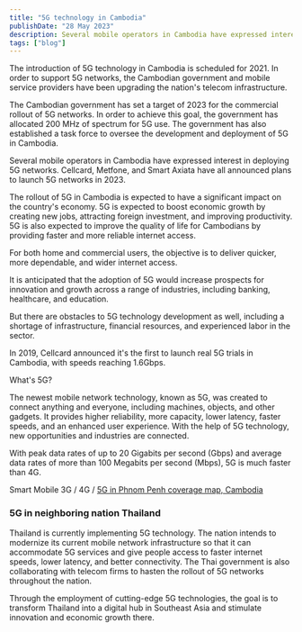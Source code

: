 ```yaml
---
title: "5G technology in Cambodia"
publishDate: "28 May 2023"
description: Several mobile operators in Cambodia have expressed interest in
tags: ["blog"]
---
```


The introduction of 5G technology in Cambodia is scheduled for 2021. In order to support 5G networks, the Cambodian government and mobile service providers have been upgrading the nation's telecom infrastructure.

The Cambodian government has set a target of 2023 for the commercial rollout of 5G networks. In order to achieve this goal, the government has allocated 200 MHz of spectrum for 5G use. The government has also established a task force to oversee the development and deployment of 5G in Cambodia.

Several mobile operators in Cambodia have expressed interest in deploying 5G networks. Cellcard, Metfone, and Smart Axiata have all announced plans to launch 5G networks in 2023.

The rollout of 5G in Cambodia is expected to have a significant impact on the country's economy. 5G is expected to boost economic growth by creating new jobs, attracting foreign investment, and improving productivity. 5G is also expected to improve the quality of life for Cambodians by providing faster and more reliable internet access.

For both home and commercial users, the objective is to deliver quicker, more dependable, and wider internet access.

It is anticipated that the adoption of 5G would increase prospects for innovation and growth across a range of industries, including banking, healthcare, and education.

But there are obstacles to 5G technology development as well, including a shortage of infrastructure, financial resources, and experienced labor in the sector.

In 2019, Cellcard announced it's the first to launch real 5G trials in Cambodia, with speeds reaching 1.6Gbps.

What's 5G?

The newest mobile network technology, known as 5G, was created to connect anything and everyone, including machines, objects, and other gadgets. It provides higher reliability, more capacity, lower latency, faster speeds, and an enhanced user experience. With the help of 5G technology, new opportunities and industries are connected.

With peak data rates of up to 20 Gigabits per second (Gbps) and average data rates of more than 100 Megabits per second (Mbps), 5G is much faster than 4G.

Smart Mobile 3G / 4G / [5G in Phnom Penh coverage map, Cambodia](https://www.nperf.com/en/map/KH/1821306.Phnom-Penh/208642.Smart-Mobile/signal/)

### 5G in neighboring nation Thailand

Thailand is currently implementing 5G technology. The nation intends to modernize its current mobile network infrastructure so that it can accommodate 5G services and give people access to faster internet speeds, lower latency, and better connectivity. The Thai government is also collaborating with telecom firms to hasten the rollout of 5G networks throughout the nation.

Through the employment of cutting-edge 5G technologies, the goal is to transform Thailand into a digital hub in Southeast Asia and stimulate innovation and economic growth there.
